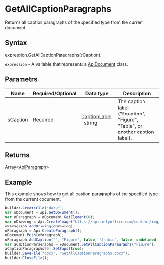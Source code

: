# GetAllCaptionParagraphs

Returns all caption paragraphs of the specified type from the current document.

## Syntax

expression.GetAllCaptionParagraphs(sCaption);

`expression` - A variable that represents a [ApiDocument](../ApiDocument.md) class.

## Parametrs

| **Name** | **Required/Optional** | **Data type** | **Description** |
| ------------- | ------------- | ------------- | ------------- |
| sCaption | Required | [CaptionLabel](../../../Enumerations/CaptionLabel.md) &#124; string | The caption label ("Equation", "Figure", "Table", or another caption label). |

## Returns

Array<[ApiParagraph](../../ApiParagraph/ApiParagraph.md)>

## Example

This example shows how to get all caption paragraphs of the specified type from the current document.

```javascript
builder.CreateFile("docx");
var oDocument = Api.GetDocument();
var oParagraph = oDocument.GetElement(0);
var oDrawing = Api.CreateImage("https://api.onlyoffice.com/content/img/docbuilder/examples/coordinate_aspects.png", 60 * 36000, 35 * 36000);
oParagraph.AddDrawing(oDrawing);
oParagraph = Api.CreateParagraph();
oDocument.Push(oParagraph);
oParagraph.AddCaption("", "Figure", false, "Arabic", false, undefined, "hyphen");
var aCaptionParagraphs = oDocument.GetAllCaptionParagraphs("Figure");
aCaptionParagraphs[0].SetCaps(true);
builder.SaveFile("docx", "GetAllCaptionParagraphs.docx");
builder.CloseFile();
```